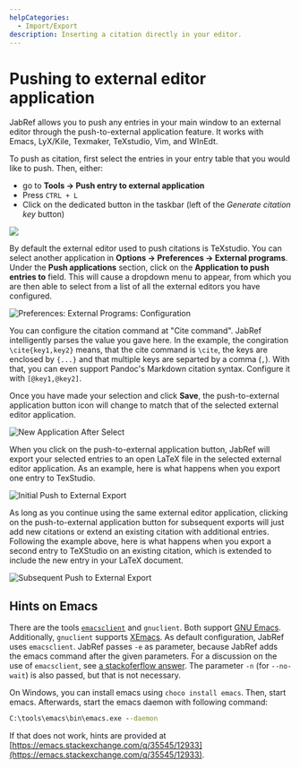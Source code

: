 ```yaml
---
helpCategories:
  - Import/Export
description: Inserting a citation directly in your editor.
---
```


# Pushing to external editor application

JabRef allows you to push any entries in your main window to an external editor through the push-to-external application feature. It works with Emacs, LyX/Kile, Texmaker, TeXstudio, Vim, and WInEdt.

To push as citation, first select the entries in your entry table that you would like to push. Then, either:

* go to **Tools → Push entry to external application​**
* Press `CTRL + L`
* Click on the dedicated button in the taskbar (left of the _Generate citation key_ button)

![](<../.gitbook/assets/push-external-button-windows.png>)

By default the external editor used to push citations is TeXstudio. You can select another application in **Options → Preferences → External programs**. Under the **Push applications** section, click on the **Application to push entries to** field. This will cause a dropdown menu to appear, from which you are then able to select from a list of all the external editors you have configured.

![Preferences: External Programs: Configuration](../.gitbook/assets/pushtoapplications-preferences.png)

You can configure the citation command at "Cite command". JabRef intelligently parses the value you gave here. In the example, the congiration `\cite{key1,key2}` means, that the cite command is `\cite`, the keys are enclosed by `{...}` and that multiple keys are separted by a comma (`,`). With that, you can even support Pandoc's Markdown citation syntax. Configure it with `[@key1,@key2]`.

Once you have made your selection and click **Save**, the push-to-external application button icon will change to match that of the selected external editor application.

![New Application After Select](<../.gitbook/assets/after-application-selection.png>)

When you click on the push-to-external application button, JabRef will export your selected entries to an open LaTeX file in the selected external editor application. As an example, here is what happens when you export one entry to TexStudio.

![Initial Push to External Export](<../.gitbook/assets/initial-push-export.png>)

As long as you continue using the same external editor application, clicking on the push-to-external application button for subsequent exports will just add new citations or extend an existing citation with additional entries. Following the example above, here is what happens when you export a second entry to TeXStudio on an existing citation, which is extended to include the new entry in your LaTeX document.

![Subsequent Push to External Export](<../.gitbook/assets/subsequent-push-export.png>)

## Hints on Emacs

There are the tools [`emacsclient`](https://www.emacswiki.org/emacs/EmacsClient) and `gnuclient`. Both support [GNU Emacs](https://www.emacswiki.org/emacs/GnuEmacs). Additionally, `gnuclient` supports [XEmacs](https://www.emacswiki.org/emacs/XEmacs). As default configuration, JabRef uses `emacsclient`. JabRef passes `-e` as parameter, because JabRef adds the emacs command after the given parameters. For a discussion on the use of `emacsclient`, see [a stackoferflow answer](https://stackoverflow.com/a/10911288/873282). The parameter `-n` (for `--no-wait`) is also passed, but that is not necessary.

On Windows, you can install emacs using `choco install emacs`. Then, start emacs. Afterwards, start the emacs daemon with following command:

```cmd
C:\tools\emacs\bin\emacs.exe --daemon
```

If that does not work, hints are provided at [https://emacs.stackexchange.com/q/35545/12933](https://emacs.stackexchange.com/q/35545/12933).
